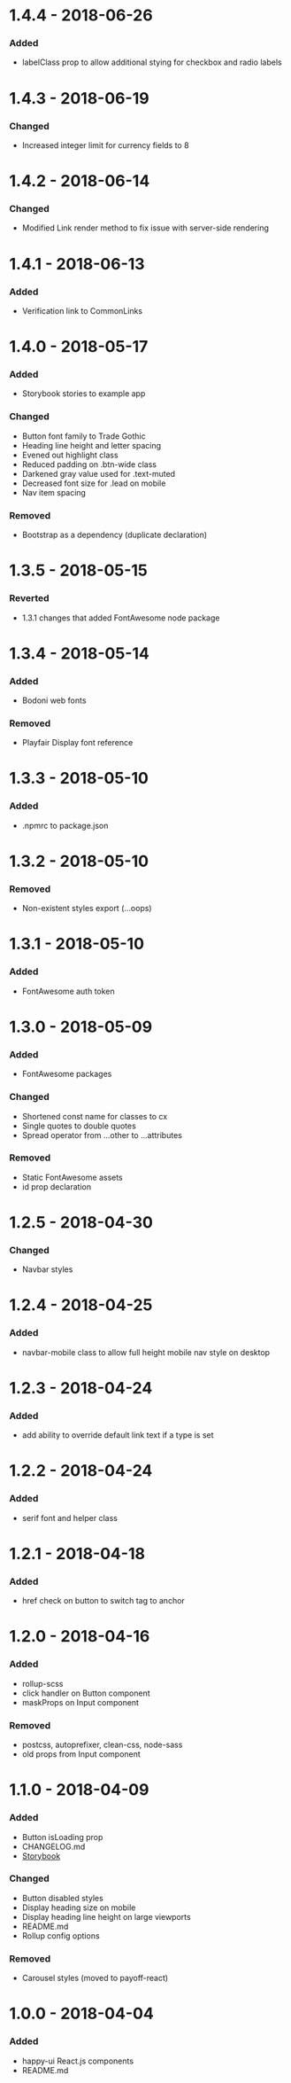 # 1.4.4 - 2018-06-26

### Added
* labelClass prop to allow additional stying for checkbox and radio labels 

# 1.4.3 - 2018-06-19

### Changed
* Increased integer limit for currency fields to 8

# 1.4.2 - 2018-06-14

### Changed
* Modified Link render method to fix issue with server-side rendering

# 1.4.1 - 2018-06-13

### Added
* Verification link to CommonLinks

# 1.4.0 - 2018-05-17

### Added
* Storybook stories to example app

### Changed
* Button font family to Trade Gothic
* Heading line height and letter spacing
* Evened out highlight class
* Reduced padding on .btn-wide class
* Darkened gray value used for .text-muted
* Decreased font size for .lead on mobile
* Nav item spacing

### Removed
* Bootstrap as a dependency (duplicate declaration)

# 1.3.5 - 2018-05-15

### Reverted
* 1.3.1 changes that added FontAwesome node package

# 1.3.4 - 2018-05-14

### Added
* Bodoni web fonts

### Removed
* Playfair Display font reference

# 1.3.3 - 2018-05-10

### Added
* .npmrc to package.json

# 1.3.2 - 2018-05-10

### Removed
* Non-existent styles export (...oops)

# 1.3.1 - 2018-05-10

### Added
* FontAwesome auth token

# 1.3.0 - 2018-05-09

### Added
* FontAwesome packages

### Changed
* Shortened const name for classes to cx
* Single quotes to double quotes
* Spread operator from ...other to ...attributes

### Removed
* Static FontAwesome assets
* id prop declaration

# 1.2.5 - 2018-04-30

### Changed
* Navbar styles

# 1.2.4 - 2018-04-25

### Added
* navbar-mobile class to allow full height mobile nav style on desktop

# 1.2.3 - 2018-04-24

### Added
* add ability to override default link text if a type is set

# 1.2.2 - 2018-04-24

### Added
* serif font and helper class

# 1.2.1 - 2018-04-18

### Added
* href check on button to switch tag to anchor

# 1.2.0 - 2018-04-16

### Added
* rollup-scss
* click handler on Button component
* maskProps on Input component

### Removed
* postcss, autoprefixer, clean-css, node-sass
* old props from Input component

# 1.1.0 - 2018-04-09

### Added
* Button isLoading prop
* CHANGELOG.md
* [Storybook](https://storybook.js.org/basics/guide-react/)

### Changed
* Button disabled styles
* Display heading size on mobile
* Display heading line height on large viewports
* README.md
* Rollup config options

### Removed
* Carousel styles (moved to payoff-react)

# 1.0.0 - 2018-04-04

### Added
* happy-ui React.js components
* README.md
